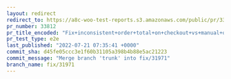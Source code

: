 ```yaml
---
layout: redirect
redirect_to: https://a8c-woo-test-reports.s3.amazonaws.com/public/pr/33812/e2e/index.html
pr_number: 33812
pr_title_encoded: "Fix+inconsistent+order+total+on+checkout+vs+manual+order+page"
pr_test_type: e2e
last_published: "2022-07-21 07:35:41 +0000"
commit_sha: d45fe05ccc3e1f60b31105a398b4b88e5ac21223
commit_message: "Merge branch 'trunk' into fix/31971"
branch_name: fix/31971
---
```

